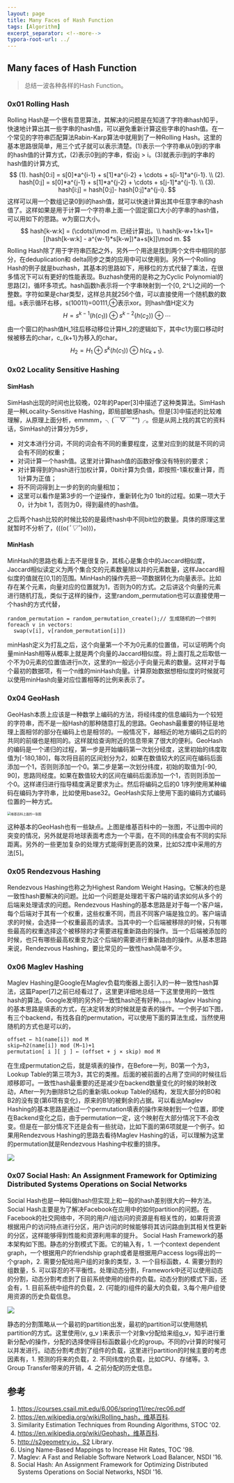 ```yaml
---
layout: page
title: Many Faces of Hash Function
tags: [Algorithm]
excerpt_separator: <!--more-->
typora-root-url: ../
---
```


## Many faces of Hash Function

> 总结一波各种各样的Hash Function。

### 0x01 Rolling Hash

 Rolling Hash是一个很有意思算法，其解决的问题是在知道了字符串hash知乎，快速地计算出其一些字串的hash值，可以避免重新计算这些字串的hash值。在一个常见的字符串匹配算法Rabin-Karp算法中就用到了一种Rolling Hash。这里的基本思路很简单，用三个式子就可以表示清楚。(1)表示一个字符串从0到i的字串的hash值的计算方式，(2)表示0到j的字串，假设j > i。(3)就表示i到j的字串的hash值的计算方式,
$$
(1). hash[0:i] = s[0]*a^{i-1} + s[1]*a^{i-2} + \cdots + s[i-1]*a^{i-1}. \\
(2). hash[0:j] = s[0]*a^{j-1} + s[1]*a^{j-2} + \cdots + s[j-1]*a^{j-1}. \\
(3). hash[i:j] = hash[0:j]- hash[0:j]*a^{j-i}.
$$
 这样可以用一个数组记录0到i的hash值，就可以快速计算出其中任意字串的hash值了。这样如果是用于计算一个字符串上面一个固定窗口大小的字串的hash值，可以用如下的思路。w为窗口大小。
$$
hash[k-w:k] = (\cdots)\mod m.  已经计算出。\\
hash[k-w+1:k+1]= [(hash[k-w:k] - a^{w-1}*s[k-w])*a+s[k]]\mod m.
$$
Rolling Hash除了用于字符串匹配之外，另外一个用途是找到两个文件中相同的部分，在deduplication和 delta同步之类的应用中可以使用到。另外一个Rolling Hash的例子就是buzhash，其基本的思路如下，用移位的方式代替了乘法，在很多情况下可以有更好的性能表现。Buzhash使用的是称之为Cyclic Polynomial的思路[2]，循环多项式。hash函数h表示将一个字串映射到一个[0, 2^L)之间的一个整数。字符如果是char类型，这样总共就256个值，可以直接使用一个随机数的数组。s表示循环右移，s(10011)=00111,⊕表示xor。则hash值H定义为
$$
H=s^{k-1}(h(c_1)) ⊕ s^{k-2}(h(c_2)) ⊕\cdots
$$
由一个窗口的hash值H_1往后移动移位计算H_2的逻辑如下，其中c1为窗口移动时候被移去的char，c_{k+1}为移入的char。
$$
 H_2=H_1⊕s^k(h(c_1))⊕h(c_{k+1}).
$$

### 0x02  Locality Sensitive Hashing

#### SimHash

SimHash出现的时间也比较晚，02年的Paper[3]中描述了这种类算法。SimHash是一种Locality-Sensitive Hashing，即局部敏感hash。但是[3]中描述的比较难理解，从原理上面分析，emmmm，╮(￣▽￣"")╭。但是从网上找的其它的资料话，SimHash的计算分为5步，

* 对文本进行分词，不同的词会有不同的重要程度，这里对应到的就是不同的词会有不同的权重；
* 对词计算一个hash值。这里对计算hash值的函数好像没有特别的要求；
* 对计算得到的hash进行加权计算，0bit计算为负值，即按照-1乘权重计算，而1计算为正值；
* 将不同词得到上一步的到的向量相加；
* 这里可以看作是第3步的一个逆操作，重新转化为0 1bit的过程。如果一项大于0，计为bit 1，否则为0，得到最终的hash值。

之后两个hash比较的时候比较的是最终hash中不同bit位的数量。具体的原理这里就暂时不分析了，(((o(*ﾟ▽ﾟ*)o)))，

#### MinHash

 MinHash的思路也看上去不是很复杂，其核心是集合中的Jaccard相似度，Jaccard相似读定义为两个集合交的元素数量除以并的元素数量，这样Jaccard相似度的值就在[0,1]的范围。MinHash的操作先把一项数据转化为向量表示。比如存在某个元素，向量对应的位置就为1，否则为0的方式。之后讲这个向量的元素进行随机打乱，类似于这样的操作，这里random_permutation也可以直接使用一个hash的方式代替，

```
random_permutation = random_permutation_create();// 生成随机的一个排列
foreach v in vectors:
  swap(v[i], v[random_permutation[i]])
```

  minHash定义为打乱之后，这个向量第一个不为0元素的位置值，可以证明两个向量minHash相等从概率上就是两个向量的Jaccard相似度。将上面打乱之后取低一个不为0元素的位置值进行n次，这里的n一般远小于向量元素的数量。这样对于每个最初的数据项，有一个n维的minHash向量。计算原始数据想相似度的时候就可以使用minHash向量对应位置相等的比例来表示了。

### 0x04 GeoHash 

 GeoHash本质上应该是一种数学上编码的方法，将经纬度的信息编码为一个较短的字符串，而不是一般Hash的那种随意打乱的思路。Geohash最重要的特征是地理上面相邻的部分在编码上也是相邻的。一般情况下，越相近的地方编码之后的的共同的前缀也是相同的。这样就给查询附近的信息带来了很大的便利。GeoHash的编码是一个递归的过程，第一步是开始编码第一次划分经度，这里初始的纬度取值为[-180,180]，每次将目前的区间划分为2，如果在数值较大的区间在编码后面添加一个1，否则则添加一个0。第二步是第一次划分纬度，初始的取值为[-90, 90]，思路同经度。如果在数值较大的区间在编码后面添加一个1，否则则添加一个0。这样递归进行指导精度满足要求为止。然后将编码之后的0 1序列使用某种编码在编码为字符串，比如使用base32。GeoHash实际上使用下面的编码方式编码位置的一种方式。

<img src="/assets/images/geohash-order.jpeg" alt="维基百科上面的一张图" style="zoom:50%;" />

 这种基本的GeoHash也有一些缺点。上图是维基百科中的一张图，不让图中间的突变的情况，另外就是将地球表面考虑为一个平面，在不同的纬度会有不同的实际距离。另外的一些更加复杂的处理方式能得到更高的效果，比如S2库中采用的方法[5]。

### 0x05 Rendezvous Hashing

 Rendezvous Hashing也称之为Highest Random Weight Hasing。它解决的也是一致性hash要解决的问题。比如一个问题是处理若干客户端的请求如何从多个的后端来处理请求的问题。Rendezvous Hashing的基本思路是对于每一个客户端，每个后端对于其有一个权重，这些权重不同，而且不同客户端是独立的。客户端请求的时候，会选择一个权重最高的请求。当其中的一个后端被移除的时候，只有哪些最高的权重选择这个被移除的才需要进程重新路由的操作。当一个后端被添加的时候，也只有哪些最高权重变为这个后端的需要进行重新路由的操作。从基本思路来说，Rendezvous Hashing，要比常见的一致性hash简单不少。

### 0x06 Maglev Hashing

 Maglev Hashing是Google在Maglev负载均衡器上面引入的一种一致性hash算法，这篇Paper[7]之前已经看过了，这里更详细地总结一下这里使用的一致性hash的算法。Google发明的另外的一致性hash还有好种。。。。Maglev Hashing的基本思路是填表的方式，在决定转发的时候就是查表的操作。一个例子如下图，有三个backend，有找各自的permutation，可以使用下面的算法生成，当然使用随机的方式也是可以的，

```
offset ← h1(name[i]) mod M 
skip←h2(name[i]) mod (M−1)+1
permutation[ i ][ j ] ← (offset + j × skip) mod M
```

 在生成permutation之后，就是填表的操作，在Before一列，B0第一个为3，Lookup Table的第三项为3，其它的类推。后面的被前面的占用了空间的时候往后顺移即可。一致性hash最重要的还是减少在backend数量变化的时候的映射改动，After一列为删除B1之后的重新填Lookup Table的结构，发现大部分的B0和B2的没有变(第6项有变化)，原来的B1的被剩余的占据。可以看出Maglev Hashing的基本思路是通过一个permutation填表的操作来映射到一个位置，即使在Backend变化之后，由于permutation一定，这个映射在大部分情况下不会改变。但是在一部分情况下还是会有一些扰动，比如下面的第6项就是一个例子。如果用Rendezvous Hashing的思路去看待Maglev Hashing的话，可以理解为这里的permutation就是Rendezvous Hashing中权重的排序。

![](/assets/images/maglev-hashing.png)

### 0x07 Social Hash: An Assignment Framework for Optimizing Distributed Systems Operations on Social Networks

 Social Hash也是一种叫做hash但实现上和一般的hash差别很大的一种方法。Social Hash主要是为了解决Facebook在应用中的如何partition的问题。在Facebook的社交网络中，不同的用户/组访问的资源是有相关性的，如果将资源根据用户的访问特点进行分区，用户访问的时候能够将其访问路由到其相关性更新的分区，这样能够得到性能和资源利用率的提升。 Social Hash Framework的基本架构如下图。静态的分割模式下面。它的输入有，1. 一个context dependent graph，一个根据用户的friendship graph或者是根据用户access logs得出的一个graph，2. 需要分配给用户组的对象的类型，3. 一个目标函数，4. 需要分割的组数量，5. 可以容忍的不平衡性。处理动态分割，Framework中还可以使用动态的分割，动态分割考虑到了目前系统使用的组件的负载。动态分割的模式下面，还会有，1.  目前系统中组件的负载，2. (可能的)组件的最大的负载，3,每个用户组使用资源的历史负载信息。

![](/assets/images/socialhash-arch.png)

 静态的分割策略从一个最初的partition出发，最初的partition可以使用随机partition的方式。这里使用(*v*, g_v )来表示一个对象v分配给来组g_v，知乎进行重新分配v的操作，分配的选择使得目标函数最小化的group。不同的v计算的时候可以并发进行。动态分割考虑到了组件的负载，这里进行partition的时候主要的考虑因素有，1. 预测的将来的负载，2. 不同纬度的负载，比如CPU、存储等。3. Group Transfer带来的开销，4. 之前分配的历史信息。

## 参考

1. https://courses.csail.mit.edu/6.006/spring11/rec/rec06.pdf
2. https://en.wikipedia.org/wiki/Rolling_hash，维基百科.
3. Similarity Estimation Techniques from Rounding Algorithms, STOC '02.
4. https://en.wikipedia.org/wiki/Geohash，维基百科.
5. http://s2geometry.io，S2 Library.
6. Using Name-Based Mappings to Increase Hit Rates, TOC '98.
7. Maglev: A Fast and Reliable Software Network Load Balancer, NSDI '16.
8. Social Hash: An Assignment Framework for Optimizing Distributed Systems Operations on Social Networks, NSDI '16.